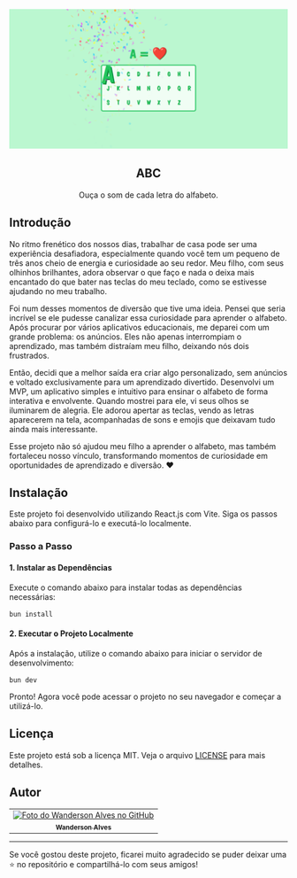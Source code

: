 <center>
  <img src="./.github/preview.png" />
  <h2>ABC</h2>
  <p>Ouça o som de cada letra do alfabeto.</p>
</center>

## Introdução

No ritmo frenético dos nossos dias, trabalhar de casa pode ser uma experiência desafiadora, especialmente quando você tem um pequeno de três anos cheio de energia e curiosidade ao seu redor. Meu filho, com seus olhinhos brilhantes, adora observar o que faço e nada o deixa mais encantado do que bater nas teclas do meu teclado, como se estivesse ajudando no meu trabalho.

Foi num desses momentos de diversão que tive uma ideia. Pensei que seria incrível se ele pudesse canalizar essa curiosidade para aprender o alfabeto. Após procurar por vários aplicativos educacionais, me deparei com um grande problema: os anúncios. Eles não apenas interrompiam o aprendizado, mas também distraíam meu filho, deixando nós dois frustrados.

Então, decidi que a melhor saída era criar algo personalizado, sem anúncios e voltado exclusivamente para um aprendizado divertido. Desenvolvi um MVP, um aplicativo simples e intuitivo para ensinar o alfabeto de forma interativa e envolvente. Quando mostrei para ele, vi seus olhos se iluminarem de alegria. Ele adorou apertar as teclas, vendo as letras aparecerem na tela, acompanhadas de sons e emojis que deixavam tudo ainda mais interessante.

Esse projeto não só ajudou meu filho a aprender o alfabeto, mas também fortaleceu nosso vínculo, transformando momentos de curiosidade em oportunidades de aprendizado e diversão. ❤️

## Instalação

Este projeto foi desenvolvido utilizando React.js com Vite. Siga os passos abaixo para configurá-lo e executá-lo localmente.

### Passo a Passo

#### 1. Instalar as Dependências

Execute o comando abaixo para instalar todas as dependências necessárias:

```shell
bun install
```

#### 2. Executar o Projeto Localmente

Após a instalação, utilize o comando abaixo para iniciar o servidor de desenvolvimento:

```shell
bun dev
```

Pronto! Agora você pode acessar o projeto no seu navegador e começar a utilizá-lo.

## Licença

Este projeto está sob a licença MIT. Veja o arquivo [LICENSE](./LICENSE) para mais detalhes.

## Autor

<table>
  <tr>
    <td align="center">
      <a href="https://github.com/wandersonalwes">
        <img src="https://github.com/wandersonalwes.png" width="100px;" alt="Foto do Wanderson Alves no GitHub"/><br>
        <sub>
          <b>Wanderson Alves</b>
        </sub>
      </a>
    </td>
  </tr>
</table>

---

Se você gostou deste projeto, ficarei muito agradecido se puder deixar uma ⭐ no repositório e compartilhá-lo com seus amigos!